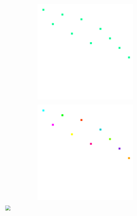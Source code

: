 <!-- Profile Banner -->
<!-- <p align="center">
  <img src="./assets/animation1.svg" width="300" height="300" alt="Pixel Animation 1" />
</p>
<p align="center">
  <img src="./assets/animation2.svg" width="300" height="300" alt="Pixel Animation 2" /> -->
</p>
<p align="center">
  <img src="./assets/animation3.svg" width="300" height="300" alt="Pixel Animation 3" />
</p>
<p align="center">
  <img src="./assets/animation4.svg" width="300" height="300" alt="Pixel Animation 4" />
</p>

<img src="https://readme-typing-svg.demolab.com?lines=.+..+..+...;.+...+...+..+...+...+....+...+.....+....+....+......+...+....+.+..+.....+.+.+..+.+...&center=true&width=380&height=45" />

<!-- <p align="center">
  🚀 Full-stack Developer | ❤️ JavaScript & C# | 🌍 Based in Sweden
</p>

---

### 🛠 Tech Stack

- ⚙️ Backend: C#, ASP.NET Core, EF Core, SQL
- 🖥 Frontend: React, JavaScript, MUI, Vite
- 🐳 DevOps: Docker, GitHub Actions
- 🧪 Testing: xUnit, FluentAssertions, Integration Tests

---
 -->
